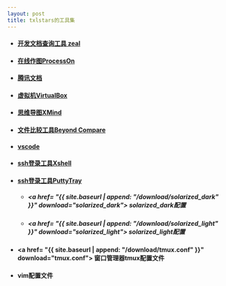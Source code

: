 ```yaml
---
layout: post
title: txlstars的工具集
---
```


+ #### [开发文档查询工具 zeal](https://zealdocs.org)

+ #### [在线作图ProcessOn](https://processon.com)

+ #### [腾讯文档](https://docs.qq.com)

+ #### [虚拟机VirtualBox](https://www.virtualbox.org/wiki/Downloads)

+ #### [思维导图XMind](https://www.xmind.cn/zen)

+ #### [文件比较工具Beyond Compare](https://www.scootersoftware.com/download.php)

+ #### [vscode](https://code.visualstudio.com)

+ #### [ssh登录工具Xshell](https://www.netsarang.com)

+ #### [ssh登录工具PuttyTray](https://puttytray.goeswhere.com)
    + ##### <a href= "{{ site.baseurl | append: "/download/solarized_dark" }}" download="solarized_dark"> solarized_dark配置 </a>
    + ##### <a href= "{{ site.baseurl | append: "/download/solarized_light" }}" download="solarized_light"> solarized_light配置 </a>

+ #### <a href= "{{ site.baseurl | append: "/download/tmux.conf" }}" download="tmux.conf"> 窗口管理器tmux配置文件 </a>

+ #### vim配置文件



